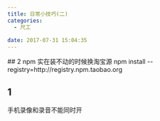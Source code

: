 ```yaml
---
title: 日常小技巧(二)
categories:
  - 尺工
 
date: 2017-07-31 15:04:35
---
```

<p></p>
<!-- more -->
## 2
npm 实在装不动的时候换淘宝源
npm install --registry=http://registry.npm.taobao.org

## 1
手机录像和录音不能同时开